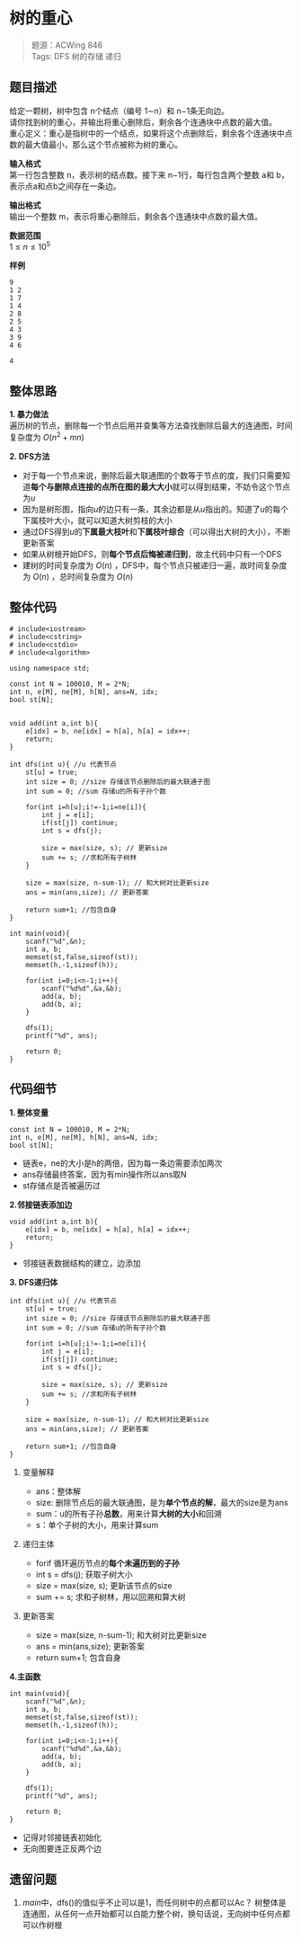 # 树的重心

> 题源：ACWing 846  
> Tags:  DFS 树的存储  递归

## 题目描述  
给定一颗树，树中包含 n个结点（编号 1∼n）和 n−1条无向边。  
请你找到树的重心，并输出将重心删除后，剩余各个连通块中点数的最大值。  
重心定义：重心是指树中的一个结点，如果将这个点删除后，剩余各个连通块中点数的最大值最小，那么这个节点被称为树的重心。 

**输入格式**  
第一行包含整数 n，表示树的结点数。接下来 n−1行，每行包含两个整数 a和 b，表示点a和点b之间存在一条边。  

**输出格式**  
输出一个整数 m，表示将重心删除后，剩余各个连通块中点数的最大值。

**数据范围**  
$1\leq n \leq 10^5$

**样例**
```
9
1 2
1 7
1 4
2 8
2 5
4 3
3 9
4 6
```

```
4
```
## 整体思路
**1. 暴力做法**  
遍历树的节点，删除每一个节点后用并查集等方法查找删除后最大的连通图，时间复杂度为 $O(n^2+mn)$

**2. DFS方法**
* 对于每一个节点来说，删除后最大联通图的个数等于节点的度，我们只需要知道**每个与删除点连接的点所在图的最大大小**就可以得到结果，不妨令这个节点为*u*
* 因为是树形图，指向*u*的边只有一条，其余边都是从*u*指出的。知道了*u*的每个下属枝叶大小，就可以知道大树剪枝的大小
* 通过DFS得到*u*的**下属最大枝叶**和**下属枝叶综合**（可以得出大树的大小），不断更新答案
* 如果从树根开始DFS，则**每个节点后悔被递归到**，故主代码中只有一个DFS
* 建树的时间复杂度为 $O(n)$ ，DFS中，每个节点只被递归一遍，故时间复杂度为 $O(n)$ ，总时间复杂度为 $O(n)$

## 整体代码
```
# include<iostream>
# include<cstring>
# include<cstdio>
# include<algorithm>

using namespace std;

const int N = 100010, M = 2*N;
int n, e[M], ne[M], h[N], ans=N, idx;
bool st[N];


void add(int a,int b){
    e[idx] = b, ne[idx] = h[a], h[a] = idx++;
    return;
}

int dfs(int u){ //u 代表节点
    st[u] = true;
    int size = 0; //size 存储该节点删除后的最大联通子图
    int sum = 0; //sum 存储u的所有子孙个数
    
    for(int i=h[u];i!=-1;i=ne[i]){
        int j = e[i];
        if(st[j]) continue;
        int s = dfs(j);

        size = max(size, s); // 更新size
        sum += s; //求和所有子树林
    }
    
    size = max(size, n-sum-1); // 和大树对比更新size
    ans = min(ans,size); // 更新答案
    
    return sum+1; //包含自身
}

int main(void){
    scanf("%d",&n);
    int a, b;
    memset(st,false,sizeof(st));
    memset(h,-1,sizeof(h));
    
    for(int i=0;i<n-1;i++){
        scanf("%d%d",&a,&b);
        add(a, b);
        add(b, a);
    }
    
    dfs(1);
    printf("%d", ans);
    
    return 0;
}
```

## 代码细节
**1. 整体变量**
```
const int N = 100010, M = 2*N;
int n, e[M], ne[M], h[N], ans=N, idx;
bool st[N];
```  
* 链表e，ne的大小是h的两倍，因为每一条边需要添加两次
* ans存储最终答案，因为有min操作所以ans取N
* st存储点是否被遍历过

**2.邻接链表添加边**
```
void add(int a,int b){
    e[idx] = b, ne[idx] = h[a], h[a] = idx++;
    return;
}
```
* 邻接链表数据结构的建立，边添加

**3. DFS递归体**
```
int dfs(int u){ //u 代表节点
    st[u] = true;
    int size = 0; //size 存储该节点删除后的最大联通子图
    int sum = 0; //sum 存储u的所有子孙个数
    
    for(int i=h[u];i!=-1;i=ne[i]){
        int j = e[i];
        if(st[j]) continue;
        int s = dfs(j);

        size = max(size, s); // 更新size
        sum += s; //求和所有子树林
    }
    
    size = max(size, n-sum-1); // 和大树对比更新size
    ans = min(ans,size); // 更新答案
    
    return sum+1; //包含自身
}
```
1. 变量解释
    * ans：整体解
    * size: 删除节点后的最大联通图，是为**单个节点的解**，最大的size是为ans
    * sum：u的所有子孙**总数**，用来计算**大树的大小**和回溯
    * s：单个子树的大小，用来计算sum

2. 递归主体
    * forif 循环遍历节点的**每个未遍历到的子孙**
    * int s = dfs(j);    获取子树大小
    * size = max(size, s);    更新该节点的size
    * sum += s;    求和子树林，用以回溯和算大树
  
3. 更新答案
    * size = max(size, n-sum-1);    和大树对比更新size
    * ans = min(ans,size);    更新答案
    * return sum+1;    包含自身

**4.主函数**
```
int main(void){
    scanf("%d",&n);
    int a, b;
    memset(st,false,sizeof(st));
    memset(h,-1,sizeof(h));
    
    for(int i=0;i<n-1;i++){
        scanf("%d%d",&a,&b);
        add(a, b);
        add(b, a);
    }
    
    dfs(1);
    printf("%d", ans);
    
    return 0;
}
```
* 记得对邻接链表初始化
* 无向图要连正反两个边

## 遗留问题
1. *main*中，dfs()的值似乎不止可以是1，而任何树中的点都可以Ac？
   树整体是连通图，从任何一点开始都可以白能力整个树，换句话说，无向树中任何点都可以作树根
